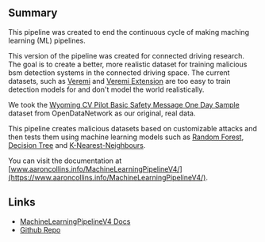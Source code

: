 ## Summary

This pipeline was created to end the continuous cycle of making maching learning (ML) pipelines.

This version of the pipeline was created for connected driving research. The goal is to create a better, more realistic dataset for training malicious bsm detection systems in the connected driving space. The current datasets, such as [Veremi](https://veremi-dataset.github.io/) and [Veremi Extension](https://github.com/josephkamel/VeReMi-Dataset) are too easy to train detection models for and don't model the world realistically.

We took the [Wyoming CV Pilot Basic Safety Message One Day Sample](https://www.opendatanetwork.com/dataset/data.transportation.gov/9k4m-a3jc) dataset from OpenDataNetwork as our original, real data.

This pipeline creates malicious datasets based on customizable attacks and then tests them using machine learning models such as [Random Forest](https://scikit-learn.org/stable/modules/generated/sklearn.ensemble.RandomForestClassifier.html), [Decision Tree](https://scikit-learn.org/stable/modules/generated/sklearn.tree.DecisionTreeClassifier.html) and [K-Nearest-Neighbours](https://scikit-learn.org/stable/modules/generated/sklearn.neighbors.KNeighborsClassifier.html).

You can visit the documentation at [www.aaroncollins.info/MachineLearningPipelineV4/](https://www.aaroncollins.info/MachineLearningPipelineV4/).

## Links
- [MachineLearningPipelineV4 Docs](https://www.aaroncollins.info/MachineLearningPipelineV4/)
- [Github Repo](https://github.com/aaron777collins/MachineLearningPipelineV4)
